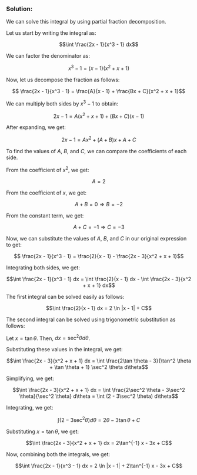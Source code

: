 

### Solution: 

We can solve this integral by using partial fraction decomposition.

Let us start by writing the integral as: 

$$\int \frac{2x - 1}{x^3 - 1} dx$$

We can factor the denominator as: 

$$x^3 - 1 = (x - 1)(x^2 + x + 1)$$

Now, let us decompose the fraction as follows: 

$$ \frac{2x - 1}{x^3 - 1} = \frac{A}{x - 1} + \frac{Bx + C}{x^2 + x + 1}$$

We can multiply both sides by $x^3 - 1$ to obtain: 

$$2x - 1 = A(x^2 + x + 1) + (Bx + C)(x - 1)$$

After expanding, we get: 

$$2x - 1 = Ax^2 + (A + B)x + A + C$$

To find the values of $A$, $B$, and $C$, we can compare the coefficients of each side.

From the coefficient of $x^2$, we get: 

$$A = 2$$

From the coefficient of $x$, we get: 

$$A + B = 0 \Rightarrow B = -2$$

From the constant term, we get: 

$$A + C = -1 \Rightarrow C = -3$$

Now, we can substitute the values of $A$, $B$, and $C$ in our original expression to get: 

$$ \frac{2x - 1}{x^3 - 1} = \frac{2}{x - 1} - \frac{2x - 3}{x^2 + x + 1}$$

Integrating both sides, we get: 

$$\int \frac{2x - 1}{x^3 - 1} dx = \int \frac{2}{x - 1} dx - \int \frac{2x - 3}{x^2 + x + 1} dx$$

The first integral can be solved easily as follows: 

$$\int \frac{2}{x - 1} dx = 2 \ln |x - 1| + C$$

The second integral can be solved using trigonometric substitution as follows: 

Let $x = \tan \theta$. Then, $dx = \sec^2 \theta d\theta$. 

Substituting these values in the integral, we get: 

$$\int \frac{2x - 3}{x^2 + x + 1} dx = \int \frac{2\tan \theta - 3}{\tan^2 \theta + \tan \theta + 1} \sec^2 \theta d\theta$$

Simplifying, we get: 

$$\int \frac{2x - 3}{x^2 + x + 1} dx = \int \frac{2\sec^2 \theta - 3\sec^2 \theta}{\sec^2 \theta} d\theta = \int (2 - 3\sec^2 \theta) d\theta$$

Integrating, we get: 

$$\int (2 - 3\sec^2 \theta) d\theta = 2\theta - 3\tan \theta + C$$

Substituting $x = \tan \theta$, we get: 

$$\int \frac{2x - 3}{x^2 + x + 1} dx = 2\tan^{-1} x - 3x + C$$

Now, combining both the integrals, we get: 

$$\int \frac{2x - 1}{x^3 - 1} dx = 2 \ln |x - 1| + 2\tan^{-1} x - 3x + C$$